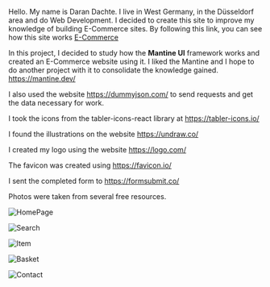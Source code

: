 Hello. My name is Daran Daсhte. I live in West Germany, in the Düsseldorf area and do Web Development. I decided to create this site to improve my knowledge of building E-Commerce sites. By following this link, you can see how this site works <a href="https://main--timely-peony-f0a59f.netlify.app/" target="_blank">E-Commerce</a>



In this project, I decided to study how the <b>Mantine UI</b> framework works and created an E-Commerce website using it. I liked the Mantine and I hope to do another project with it to consolidate the knowledge gained.  https://mantine.dev/ [](http://a.com)

I also used the website  https://dummyjson.com/ to send requests and get the data necessary for work. 

I took the icons from the tabler-icons-react library at https://tabler-icons.io/

I found the illustrations on the website https://undraw.co/

I created my logo using the website https://logo.com/

The favicon was created using https://favicon.io/

I sent the completed form to https://formsubmit.co/

Photos were taken from several free resources.


![HomePage](https://github.com/DaranDachte/e-commerce/assets/96144068/30728f35-4917-4977-897e-c03e5102b87f)

![Search](https://github.com/DaranDachte/e-commerce/assets/96144068/25c8e008-c764-479a-a165-f7530019dfde)

![Item](https://github.com/DaranDachte/e-commerce/assets/96144068/48af72cc-cd54-4eb2-9697-ef1fe543297f)

![Basket](https://github.com/DaranDachte/e-commerce/assets/96144068/0b1f43db-25f1-45a1-9a8c-6f566bcd96e7)

![Contact](https://github.com/DaranDachte/e-commerce/assets/96144068/f001c702-61b8-4d1b-a5c0-0a55b7c02b7b)





